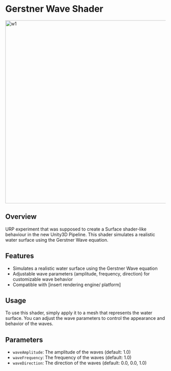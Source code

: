 # Gerstner Wave Shader

<img width="1370" height="573" alt="w1" src="https://github.com/user-attachments/assets/baabf78b-40c2-4673-ab32-571a28eca180" />

## Overview

URP experiment that was supposed to create a Surface shader-like behaviour in the new Unity3D Pipeline.
This shader simulates a realistic water surface using the Gerstner Wave equation. 

## Features

* Simulates a realistic water surface using the Gerstner Wave equation
* Adjustable wave parameters (amplitude, frequency, direction) for customizable wave behavior
* Compatible with [insert rendering engine/ platform]

## Usage

To use this shader, simply apply it to a mesh that represents the water surface. You can adjust the wave parameters to control the appearance and behavior of the waves.

## Parameters

* `waveAmplitude`: The amplitude of the waves (default: 1.0)
* `waveFrequency`: The frequency of the waves (default: 1.0)
* `waveDirection`: The direction of the waves (default: 0.0, 0.0, 1.0)
